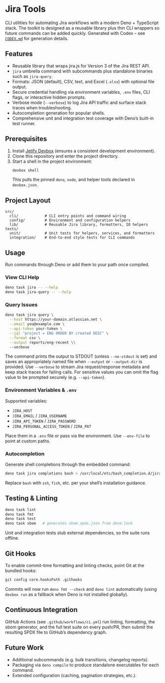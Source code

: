 # Jira Tools

CLI utilities for automating Jira workflows with a modern Deno + TypeScript stack. The toolkit is designed as a reusable library plus thin CLI wrappers so future commands can be added quickly. Generated with Codex – see [`CODEX.md`](CODEX.md) for generation details.

## Features

- Reusable library that wraps jira.js for Version 3 of the Jira REST API.
- `jira` umbrella command with subcommands plus standalone binaries such as `jira-query`.
- Formats: JSON (default), CSV, text, and Excel (`.xlsx`) with optional file output.
- Secure credential handling via environment variables, `.env` files, CLI flags, or interactive hidden prompts.
- Verbose mode (`--verbose`) to log Jira API traffic and surface stack traces when troubleshooting.
- Autocompletion generation for popular shells.
- Comprehensive unit and integration test coverage with Deno’s built-in test runner.

## Prerequisites

1. Install [Jetify Devbox](https://www.jetify.com/devbox/docs/install) (ensures a consistent development environment).
2. Clone this repository and enter the project directory.
3. Start a shell in the project environment:
   ```bash
   devbox shell
   ```
   This pulls the pinned `deno`, `node`, and helper tools declared in `devbox.json`.

## Project Layout

```
src/
  cli/            # CLI entry points and command wiring
  config/         # Environment and configuration helpers
  lib/            # Reusable Jira library, formatters, IO helpers
tests/
  unit/           # Unit tests for helpers, services, and formatters
  integration/    # End-to-end style tests for CLI commands
```

## Usage

Run commands through Deno or add them to your path once compiled.

### View CLI Help

```bash
deno task jira -- --help
deno task jira-query -- --help
```

### Query Issues

```bash
deno task jira query \
  --host https://your-domain.atlassian.net \
  --email you@example.com \
  --api-token your-token \
  --jql "project = ENG ORDER BY created DESC" \
  --format csv \
  --output reports/eng-recent \\
  --verbose
```

The command prints the output to STDOUT (unless `--no-stdout` is set) and saves an appropriately named file when `--output` or `--output-dir` is provided. Use `--verbose` to stream Jira request/response metadata and keep stack traces for failing calls. For sensitive values you can omit the flag value to be prompted securely (e.g. `--api-token`).

### Environment Variables & `.env`

Supported variables:

- `JIRA_HOST`
- `JIRA_EMAIL` / `JIRA_USERNAME`
- `JIRA_API_TOKEN` / `JIRA_PASSWORD`
- `JIRA_PERSONAL_ACCESS_TOKEN` / `JIRA_PAT`

Place them in a `.env` file or pass via the environment. Use `--env-file` to point at custom paths.

### Autocompletion

Generate shell completions through the embedded command:

```bash
deno task jira completions bash > /usr/local/etc/bash_completion.d/jira
```

Replace `bash` with `zsh`, `fish`, etc. per your shell’s installation guidance.

## Testing & Linting

```bash
deno task lint
deno task fmt
deno task test
deno task sbom   # generates sbom.spdx.json from deno.lock
```

Unit and integration tests stub external dependencies, so the suite runs offline.

## Git Hooks

To enable commit-time formatting and linting checks, point Git at the bundled hooks:

```bash
git config core.hooksPath .githooks
```

Commits will now run `deno fmt --check` and `deno lint` automatically (using `devbox run` as a fallback when Deno is not installed globally).

## Continuous Integration

GitHub Actions (see `.github/workflows/ci.yml`) run linting, formatting, the sbom generator, and the full test suite on every push/PR, then submit the resulting SPDX file to GitHub’s dependency graph.

## Future Work

- Additional subcommands (e.g. bulk transitions, changelog reports).
- Packaging via `deno compile` to produce standalone executables for each command.
- Extended configuration (caching, pagination strategies, etc.).
